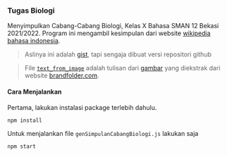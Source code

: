 ### Tugas Biologi

Menyimpulkan Cabang-Cabang Biologi, Kelas X Bahasa SMAN 12 Bekasi 2021/2022. Program ini mengambil kesimpulan dari website [wikipedia bahasa indonesia](https://id.wikipedia.org/).

> Aslinya ini adalah [gist](https://gist.github.com/reacto11mecha/17cf0f388f56be7557f6585c8b388b87), tapi sengaja dibuat versi repositori github

> File [`text_from_image`](text_from_image.txt) adalah tulisan dari [gambar](./cabang%20biologi.png) yang diekstrak dari website [brandfolder.com](https://brandfolder.com/workbench/extract-text-from-image).

#### Cara Menjalankan

Pertama, lakukan instalasi package terlebih dahulu.

```bash
npm install
```

Untuk menjalankan file `genSimpulanCabangBiologi.js` lakukan saja

```bash
npm start
```
